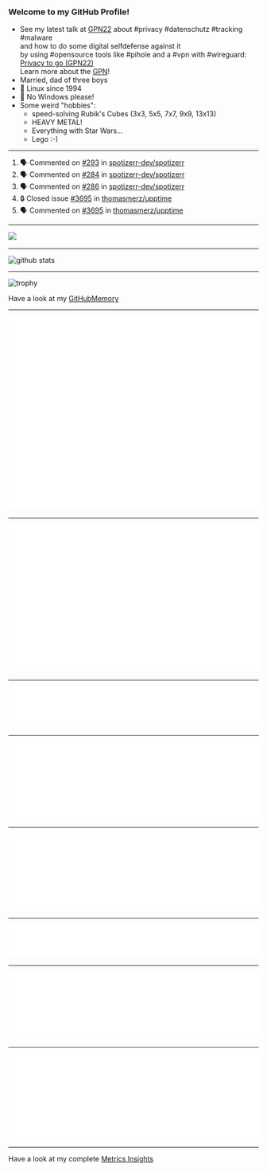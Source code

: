 ### Welcome to my GitHub Profile!
  
- See my latest talk at [GPN22](https://media.ccc.de/c/gpn22?sort=date) about #privacy #datenschutz #tracking #malware  
  and how to do some digital selfdefense against it  
  by using #opensource tools like #pihole and a #vpn with #wireguard:  
  [Privacy to go (GPN22)](https://github.com/thomasmerz/talks/tree/main/2024_05_30_GPN22_Privacy_to_go)  
  Learn more about the [GPN](https://entropia.de/GPN)!
- Married, dad of three boys
- 🐧 Linux since 1994
- 🚫 No Windows please!
- Some weird "hobbies":
  - speed-solving Rubik's Cubes (3x3, 5x5, 7x7, 9x9, 13x13)
  - HEAVY METAL!
  - Everything with Star Wars…
  - Lego :-)
  
---

<!--START_SECTION:activity-->
1. 🗣 Commented on [#293](https://github.com/spotizerr-dev/spotizerr/issues/293#issuecomment-3213679756) in [spotizerr-dev/spotizerr](https://github.com/spotizerr-dev/spotizerr)
2. 🗣 Commented on [#284](https://github.com/spotizerr-dev/spotizerr/issues/284#issuecomment-3206869591) in [spotizerr-dev/spotizerr](https://github.com/spotizerr-dev/spotizerr)
3. 🗣 Commented on [#286](https://github.com/spotizerr-dev/spotizerr/issues/286#issuecomment-3206853894) in [spotizerr-dev/spotizerr](https://github.com/spotizerr-dev/spotizerr)
4. 🔒 Closed issue [#3695](https://github.com/thomasmerz/upptime/issues/3695) in [thomasmerz/upptime](https://github.com/thomasmerz/upptime)
5. 🗣 Commented on [#3695](https://github.com/thomasmerz/upptime/issues/3695#issuecomment-3197762521) in [thomasmerz/upptime](https://github.com/thomasmerz/upptime)
<!--END_SECTION:activity-->

---

![](https://komarev.com/ghpvc/?username=thomasmerz)

---
  
![github stats](https://github-readme-stats.vercel.app/api?username=thomasmerz&show_icons=true)  
  
---
  
![trophy](https://github-profile-trophy.vercel.app/?username=thomasmerz&column=3&margin-w=10&margin-h=10)  
  
Have a look at my [GitHubMemory](https://githubmemory.com/@thomasmerz)
  
---
  
![Metrics Base](/metrics.base.svg)
  
---
  
![My coding habits](/metrics.plugin.habits.charts.svg)
  
---
  
![My coding facts](/metrics.plugin.habits.facts.svg)
  
---
  
![Followup Opened by me](/metrics.plugin.followup.user.svg)
  
---
  
![Followup Opened on user's repositories](/metrics.plugin.followup.svg)
  
---
  
![My Achievmens](/metrics.plugin.achievements.svg)
  
---
  
![My Languages Details](/metrics.plugin.languages.details.svg)
  
---
  
![My Languages Indepth](/metrics.plugin.languages.indepth.svg)
  
---
  
Have a look at my complete [Metrics Insights](https://metrics.lecoq.io/about/thomasmerz)


